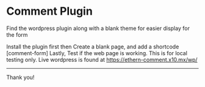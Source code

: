 # Comment Plugin

Find the wordpress plugin along with a blank theme for easier display for the form

Install the plugin first then
Create a blank page, and add a shortcode [comment-form]
Lastly, Test if the web page is working.
This is for local testing only. 
Live wordpress is found at https://ethern-comment.x10.mx/wp/

---
Thank you!
